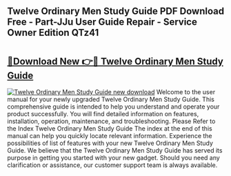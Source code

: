 ## Twelve Ordinary Men Study Guide PDF Download Free - Part-JJu User Guide Repair - Service Owner Edition QTz41

# <h2><a href="http://bc64936.oget.top/?id=Twelve+Ordinary+Men+Study+Guide">🔗Download New 👉🔴 Twelve Ordinary Men Study Guide</a></h2>

[![Twelve Ordinary Men Study Guide new download](https://i.imgur.com/5g1atiW.png)](http://bc64936.oget.top/?id=Twelve+Ordinary+Men+Study+Guide)
Welcome to the user manual for your newly upgraded Twelve Ordinary Men Study Guide. This comprehensive guide is intended to help you understand and operate your product successfully. You will find detailed information on features, installation, operation, maintenance, and troubleshooting. Please Refer to the Index Twelve Ordinary Men Study Guide The index at the end of this manual can help you quickly locate relevant information. Experience the possibilities of list of features with your new Twelve Ordinary Men Study Guide. We believe that the Twelve Ordinary Men Study Guide has served its purpose in getting you started with your new gadget. Should you need any clarification or assistance, our customer support team is always available.
